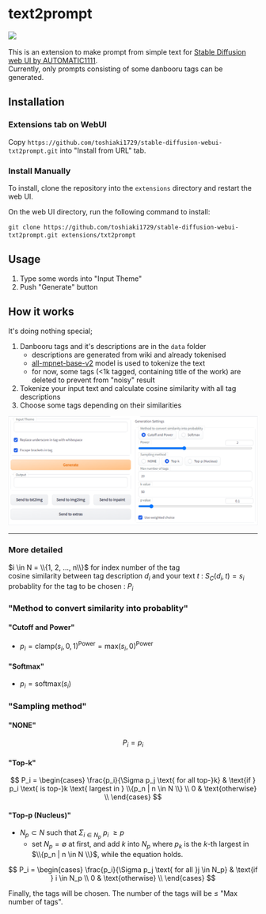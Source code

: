 # text2prompt
 ![](pic/pic0.png)

 This is an extension to make prompt from simple text for [Stable Diffusion web UI by AUTOMATIC1111](https://github.com/AUTOMATIC1111/stable-diffusion-webui).  
 Currently, only prompts consisting of some danbooru tags can be generated.

## Installation
### Extensions tab on WebUI
Copy `https://github.com/toshiaki1729/stable-diffusion-webui-txt2prompt.git` into "Install from URL" tab.

### Install Manually
To install, clone the repository into the `extensions` directory and restart the web UI.

On the web UI directory, run the following command to install:
```commandline
git clone https://github.com/toshiaki1729/stable-diffusion-webui-txt2prompt.git extensions/txt2prompt
```


## Usage
1. Type some words into "Input Theme"
1. Push "Generate" button


## How it works
 It's doing nothing special;
 
 1. Danbooru tags and it's descriptions are in the `data` folder
    - descriptions are generated from wiki and already tokenised
    - [all-mpnet-base-v2](https://huggingface.co/sentence-transformers/all-mpnet-base-v2) model is used to tokenize the text
    - for now, some tags (<1k tagged, containing title of the work) are deleted to prevent from "noisy" result
 1. Tokenize your input text and calculate cosine similarity with all tag descriptions
 1. Choose some tags depending on their similarities

 ![](pic/pic1.png)
 
---

 ### More detailed
 $i \in N = \\{1, 2, ..., n\\}$ for index number of the tag  
 cosine similarity between tag description $d_i$ and your text $t$ : $S_C(d_i, t) = s_i$  
 probablity for the tag to be chosen : $P_i$

 ### "Method to convert similarity into probablity"
 #### "Cutoff and Power"
 - $p_i = \text{clamp}(s_i, 0, 1)^{\text{Power}} = \text{max}(s_i, 0)^{\text{Power}}$
 #### "Softmax"
 - $p_i = \text{softmax}(s_i)$

 ### "Sampling method"
 #### "NONE"

 $$P_i = p_i$$

 #### "Top-k"

 $$
 P_i = \begin{cases} 
 \frac{p_i}{\Sigma p_j \text{ for all top-}k} & \text{if } p_i \text{ is top-}k \text{ largest in } \\{p_n | n \in N \\} \\
 0 & \text{otherwise} \\
 \end{cases}
 $$

 #### "Top-p (Nucleus)"
 - $N_p \subset N$ such that $\Sigma_{i \in N_p}\ p_i\ \geq p$
   - set $N_p=\emptyset$ at first, and add $k$ into $N_p$ where $p_k$ is the $k$-th largest in $\\{p_n | n \in N \\}$, while the equation holds.
            
$$
P_i = \begin{cases} 
\frac{p_i}{\Sigma p_j \text{ for all }j \in N_p} & \text{if } i \in N_p \\
0 & \text{otherwise} \\
\end{cases}
$$

Finally, the tags will be chosen. The number of the tags will be $\leq$ "Max number of tags".
